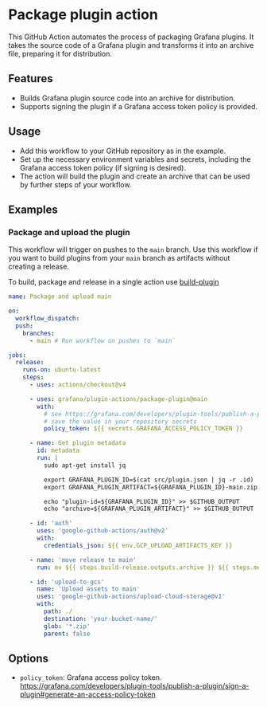 # Package plugin action

This GitHub Action automates the process of packaging Grafana plugins. It takes the source code of a Grafana plugin and transforms it into an archive file, preparing it for distribution.

## Features

- Builds Grafana plugin source code into an archive for distribution.
- Supports signing the plugin if a Grafana access token policy is provided.

## Usage

- Add this workflow to your GitHub repository as in the example.
- Set up the necessary environment variables and secrets, including the Grafana access token policy (if signing is desired).
- The action will build the plugin and create an archive that can be used by further steps of your workflow.

## Examples

### Package and upload the plugin

This workflow will trigger on pushes to the `main` branch. Use this workflow if you want to build plugins from your `main` branch as artifacts without creating a release.

To build, package and release in a single action use [build-plugin](https://github.com/grafana/plugin-actions/tree/main/build-plugin)

```yaml
name: Package and upload main

on:
  workflow_dispatch:
  push:
    branches:
      - main # Run workflow on pushes to `main`

jobs:
  release:
    runs-on: ubuntu-latest
    steps:
      - uses: actions/checkout@v4

      - uses: grafana/plugin-actions/package-plugin@main
        with:
          # see https://grafana.com/developers/plugin-tools/publish-a-plugin/sign-a-plugin#generate-an-access-policy-token to generate it
          # save the value in your repository secrets
          policy_token: ${{ secrets.GRAFANA_ACCESS_POLICY_TOKEN }}

      - name: Get plugin metadata
        id: metadata
        run: |
          sudo apt-get install jq

          export GRAFANA_PLUGIN_ID=$(cat src/plugin.json | jq -r .id)
          export GRAFANA_PLUGIN_ARTIFACT=${GRAFANA_PLUGIN_ID}-main.zip

          echo "plugin-id=${GRAFANA_PLUGIN_ID}" >> $GITHUB_OUTPUT
          echo "archive=${GRAFANA_PLUGIN_ARTIFACT}" >> $GITHUB_OUTPUT

      - id: 'auth'
        uses: 'google-github-actions/auth@v2'
        with:
          credentials_json: ${{ env.GCP_UPLOAD_ARTIFACTS_KEY }}

      - name: 'move release to main'
        run: mv ${{ steps.build-release.outputs.archive }} ${{ steps.metadata.outputs.archive }}

      - id: 'upload-to-gcs'
        name: 'Upload assets to main'
        uses: 'google-github-actions/upload-cloud-storage@v1'
        with:
          path: ./
          destination: 'your-bucket-name/'
          glob: '*.zip'
          parent: false
```

## Options

- `policy_token`: Grafana access policy token. https://grafana.com/developers/plugin-tools/publish-a-plugin/sign-a-plugin#generate-an-access-policy-token
